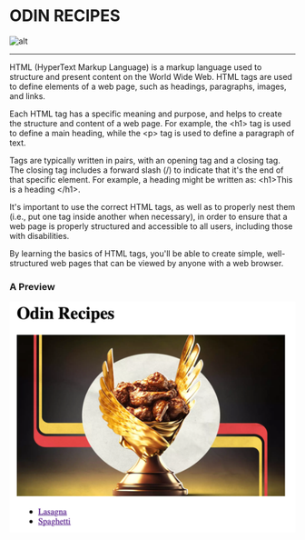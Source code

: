 # ODIN RECIPES

![alt](https://i.redd.it/6t7wydvgsl091.png)

---
HTML (HyperText Markup Language) is a markup language used to structure and present content on the World Wide Web. HTML tags are used to define elements of a web page, such as headings, paragraphs, images, and links.

Each HTML tag has a specific meaning and purpose, and helps to create the structure and content of a web page. For example, the \<h1> tag is used to define a main heading, while the \<p> tag is used to define a paragraph of text.

Tags are typically written in pairs, with an opening tag and a closing tag. The closing tag includes a forward slash (/) to indicate that it's the end of that specific element. For example, a heading might be written as: \<h1>This is a heading \</h1>.

It's important to use the correct HTML tags, as well as to properly nest them (i.e., put one tag inside another when necessary), in order to ensure that a web page is properly structured and accessible to all users, including those with disabilities.

By learning the basics of HTML tags, you'll be able to create simple, well-structured web pages that can be viewed by anyone with a web browser.

### A Preview
![](/asset/html_tags.png)